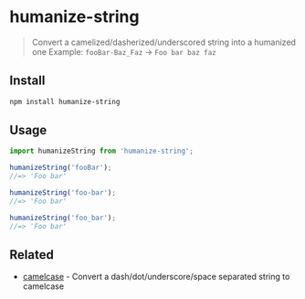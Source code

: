 # humanize-string

> Convert a camelized/dasherized/underscored string into a humanized one
> Example: `fooBar-Baz_Faz` → `Foo bar baz faz`

## Install

```sh
npm install humanize-string
```

## Usage

```js
import humanizeString from 'humanize-string';

humanizeString('fooBar');
//=> 'Foo bar'

humanizeString('foo-bar');
//=> 'Foo bar'

humanizeString('foo_bar');
//=> 'Foo bar'
```

## Related

- [camelcase](https://github.com/sindresorhus/camelcase) - Convert a dash/dot/underscore/space separated string to camelcase
